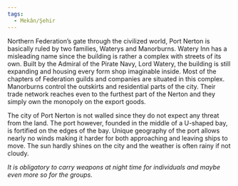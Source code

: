 ```yaml
---  
tags:  
  - Mekân/Şehir  
---  
```

  
Northern Federation’s gate through the civilized world, Port Nerton is basically ruled by two families, Waterys and Manorburns. Watery Inn has a misleading name since the building is rather a complex with streets of its own. Built by the Admiral of the Pirate Navy, Lord Watery, the building is still expanding and housing every form shop imaginable inside. Most of the chapters of Federation guilds and companies are situated in this complex. Manorburns control the outskirts and residential parts of the city. Their trade network reaches even to the furthest part of the Nerton and they simply own the monopoly on the export goods.  
  
The city of Port Nerton is not walled since they do not expect any threat from the land. The port however, founded in the middle of a U-shaped bay, is fortified on the edges of the bay. Unique geography of the port allows nearly no winds making it harder for both approaching and leaving ships to move. The sun hardly shines on the city and the weather is often rainy if not cloudy.  
  
*It is obligatory to carry weapons at night time for individuals and maybe even more so for the groups.*